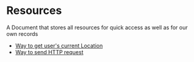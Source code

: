 # Resources
A Document that stores all resources for quick access as well as for our own records

- [Way to get user's current Location](https://developer.mozilla.org/en-US/docs/Web/API/Geolocation_API/Using_the_Geolocation_API)
- [Way to send HTTP request](https://www.linkedin.com/pulse/how-do-i-make-http-request-javascript-reham-amin/)